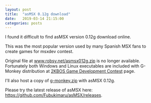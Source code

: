 ```yaml
---
layout: post
title:  "asMSX 0.12g download"
date:   2019-03-14 21:15:00
categories: posts
---
```


I found it difficult to find asMSX version 0.12g download online.

This was the most popular version used by many Spanish MSX fans
to create games for msxdev contest.

Original file at www.robsy.net/asmsx012g.zip is no longer available.
Fortunately both Windows and Linux executables are included with G-Monkey distribution at
[2KBOS Game Development Contest](http://msxdev.msxblue.com/?page_id=2356) page.

I'll also host a copy of [g-monkey.zip](/files/g-monkey.zip) with asMSX 0.12g.

Please try the latest release of asMSX here: <https://github.com/Fubukimaru/asMSX/releases>.

